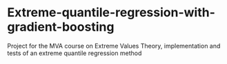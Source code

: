 # Extreme-quantile-regression-with-gradient-boosting
Project for the MVA course on Extreme Values Theory, implementation and tests of an extreme quantile regression method
